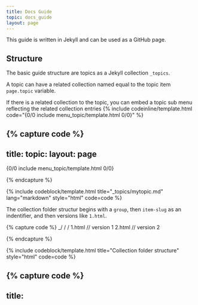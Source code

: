 ```yaml
---
title: Docs Guide
topic: docs_guide
layout: page
---
```


This guide is written in Jekyll and can be used as a GitHub page.

## Structure

The basic guide structure are topics as a Jekyll collection `_topics`.

A topic can have a related collection named equal to the topic item `page.topic` variable.

If there is a related collection to the topic, you can embed a topic sub menu reflecting the related collection entries {% include codeinline/template.html code="{0/0 include menu_topic/template.html 0/0}" %}

{% capture code %}
---
title: <topic-title>
topic: <topic-slug>
layout: page
---

{0/0 include menu_topic/template.html 0/0}

{% endcapture %}

{% include codeblock/template.html
title="_topics/mytopic.md"
lang="markdown"
style="html"
code=code
%}

The collection folder structur begins with a `group`, then `item-slug` as an indentifier, and then versions like `1.html`.

{% capture code %}
_<topic-slug>/
	<group-name>/
		<item-slug>/
			1.html // version 1
			2.html // version 2

{% endcapture %}

{% include codeblock/template.html
title="Collection folder structure"
style="html"
code=code
%}

{% capture code %}
---
title: <title>
layout: <layout>
script: <group>
slug: <item-slug>
version: <version>
---
{% endcapture %}

{% include codeblock/template.html
title="1.html"
style="html"
code=code
%}

